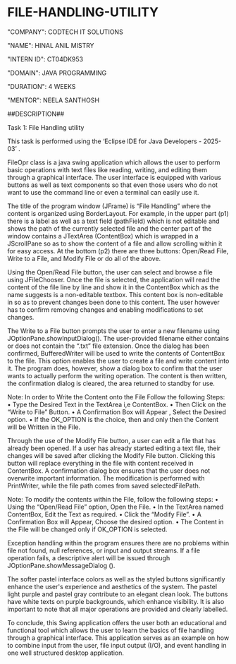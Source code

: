 # FILE-HANDLING-UTILITY

"COMPANY": CODTECH IT SOLUTIONS

"NAME": HINAL ANIL MISTRY

"INTERN ID": CT04DK953

"DOMAIN": JAVA PROGRAMMING

"DURATION": 4 WEEKS

"MENTOR": NEELA SANTHOSH

##DESCRIPTION##

Task 1: File Handling utility  

This task is performed using the ‘Eclipse IDE for Java Developers - 2025-03’ .

FileOpr class is a java swing application which allows the user to perform basic operations with text files like reading, writing, and editing them through a graphical interface. The user interface is equipped with various buttons as well as text components so that even those users who do not want to use the command line or even a terminal can easily use it.  

The title of the program window (JFrame) is “File Handling” where the content is organized using BorderLayout. For example, in the upper part (p1) there is a label as well as a text field (pathField) which is not editable and shows the path of the currently selected file and the center part of the window contains a JTextArea (ContentBox) which is wrapped in a JScrollPane so as to show the content of a file and allow scrolling within it for easy access. At the bottom (p2) there are three buttons: Open/Read File, Write to a File, and Modify File or do all of the above.  

Using the Open/Read File button, the user can select and browse a file using JFileChooser. Once the file is selected, the application will read the content of the file line by line and show it in the ContentBox which as the name suggests is a non-editable textbox. This content box is non-editable in so as to prevent changes been done to this content. The user however has to confirm removing changes and enabling modifications to set changes.

The Write to a File button prompts the user to enter a new filename using JOptionPane.showInputDialog(). The user-provided filename either contains or does not contain the “.txt” file extension. Once the dialog has been confirmed, BufferedWriter will be used to write the contents of ContentBox to the file. This option enables the user to create a file and write content into it. The program does, however, show a dialog box to confirm that the user wants to actually perform the writing operation. The content is then written, the confirmation dialog is cleared, the area returned to standby for use.

Note: In order to Write the Content onto the File Follow the following Steps:
• Type the Desired Text in the TextArea i,e ContentBox.
• Then Click on the “Write to File” Button.
• A Confirmation Box will Appear , Select the Desired option.
• If the OK_OPTION is the choice, then and only then the Content will be Written in the File.

Through the use of the Modify File button, a user can edit a file that has already been opened. If a user has already started editing a text file, their changes will be saved after clicking the Modify File button. Clicking this button will replace everything in the file with content received in ContentBox. A confirmation dialog box ensures that the user does not overwrite important information. The modification is performed with PrintWriter, while the file path comes from saved selectedFilePath.

Note: To modify the contents within the File, follow the following steps:
• Using the “Open/Read File” option, Open the File.
• In the TextArea named ContentBox, Edit the Text as required.
• Click the “Modify File”. 
• A Confirmation Box will Appear, Choose the desired option.
• The Content in the File will be changed only if OK_OPTION is selected.

Exception handling within the program ensures there are no problems within file not found, null references, or input and output streams. If a file operation fails, a descriptive alert will be issued through JOptionPane.showMessageDialog ().

The softer pastel interface colors as well as the styled buttons significantly enhance the user's experience and aesthetics of the system. The pastel light purple and pastel gray contribute to an elegant clean look. The buttons have white texts on purple backgrounds, which enhance visibility. It is also important to note that all major operations are provided and clearly labelled.

To conclude, this Swing application offers the user both an educational and functional tool which allows the user to learn the basics of file handling through a graphical interface. This application serves as an example on how to combine input from the user, file input output (I/O), and event handling in one well structured desktop application. 


